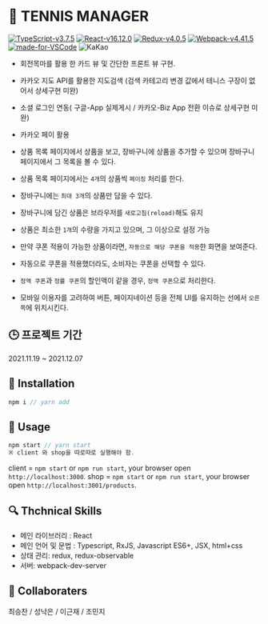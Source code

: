 # :open_book: TENNIS MANAGER 

[![TypeScript-v3.7.5](https://img.shields.io/badge/TypeScript-v3.7.5-007ACC.svg)](https://www.typescriptlang.org/)
[![React-v16.12.0](https://img.shields.io/badge/React-v16.12.0-61DAFB.svg?logo=react)](https://reactjs.org/)
[![Redux-v4.0.5](https://img.shields.io/badge/Redux-v4.0.5-764ABC.svg?logo=redux)](https://redux.js.org/)
[![Webpack-v4.41.5](https://img.shields.io/badge/Webpack-v4.41.5-8DD6F9.svg?logo=webpack)](https://webpack.js.org/)
[![made-for-VSCode](https://img.shields.io/badge/Made%20for-VSCode-007ACC.svg)](https://code.visualstudio.com/)
![KaKao](https://img.shields.io/badge/API-KAKAO-yellow)

- 회전목마를 활용 한 카드 뷰 및 간단한 프론트 뷰 구현. <br />
- 카카오 지도 API를 활용한 지도검색 (검색 카테고리 변경 값에서 테니스 구장이 없어서 상세구현 미완) <br />
- 소셜 로그인 연동( 구글-App 실제게시 / 카카오-Biz App 전환 이슈로 상세구현 미완) <br />
- 카카오 페이 활용 <br />

- 상품 목록 페이지에서 상품을 보고, 장바구니에 상품을 추가할 수 있으며 장바구니 페이지에서 그 목록을 볼 수 있다. <br />
- 상품 목록 페이지에서는 `4개`의 상품씩 `페이징` 처리를 한다. <br />
- 장바구니에는 `최대 3개`의 상품만 담을 수 있다. <br />
- 장바구니에 담긴 상품은 브라우저를 `새로고침(reload)`해도 유지 <br />
- 상품은 최소한 `1개`의 수량을 가지고 있으며, 그 이상으로 설정 가능<br />
- 만약 쿠폰 적용이 가능한 상품이라면, `자동으로 해당 쿠폰을 적용`한 화면을 보여준다. <br />
- 자동으로 쿠폰을 적용했더라도, 소비자는 쿠폰을 선택할 수 있다. <br />
- `정액 쿠폰`과 `정률 쿠폰`의 할인액이 같을 경우, `정액 쿠폰`으로 처리한다. <br />
- 모바일 이용자를 고려하여 버튼, 페이지네이션 등을 전체 UI를 유지하는 선에서 `오른쪽`에 위치시킨다. <br />


## :clock3: 프로젝트 기간

2021.11.19 ~ 2021.12.07

## :hammer: Installation

```javascript
npm i // yarn add
```

## :bell: Usage

```javascript
npm start // yarn start
※ client 와 shop을 따로따로 실행해야 함.
```

client = `npm start` or `npm run start`, your browser open `http://localhost:3000`.
shop = `npm start` or `npm run start`, your browser open `http://localhost:3001/products`.


## :mag: Thchnical Skills

- 메인 라이브러리 : React
- 메인 언어 및 문법 : Typescript, RxJS, Javascript ES6+, JSX, html+css
- 상태 관리: redux, redux-observable
- 서버: webpack-dev-server

## :trident: Collaboraters

최승찬 / 성낙은 / 이근재 / 조민지

